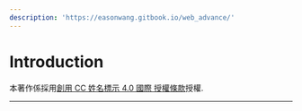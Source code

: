 ```yaml
---
description: 'https://easonwang.gitbook.io/web_advance/'
---
```


# Introduction

  
本著作係採用[創用 CC 姓名標示 4.0 國際 授權條款](http://creativecommons.org/licenses/by/4.0/)授權.



----

